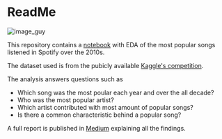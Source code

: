 # ReadMe
![image_guy](https://user-images.githubusercontent.com/79945708/149636402-62dbf274-fae5-4c1f-bdcf-dd59071a4380.jpg)

This repository contains a [notebook](https://github.com/peblopadro/Spotify/blob/main/Spotify_TopSongs.ipynb) with EDA of the most popular songs listened in Spotify over the 2010s.

The dataset used is from the pubicly available [Kaggle's competition](https://www.kaggle.com/leonardopena/top-spotify-songs-from-20102019-by-year/metadata).

The analysis answers questions such as 
- Which song was the most poular each year and over the all decade?
- Who was the most popular artist?
- Which artist contributed with most amount of popular songs?
- Is there a common characteristic behind a popular song?

A full report is published in [Medium](https://medium.com/@pedropablom/spotifys-top-songs-of-2010s-8938d8e96f95) explaining all the findings.
